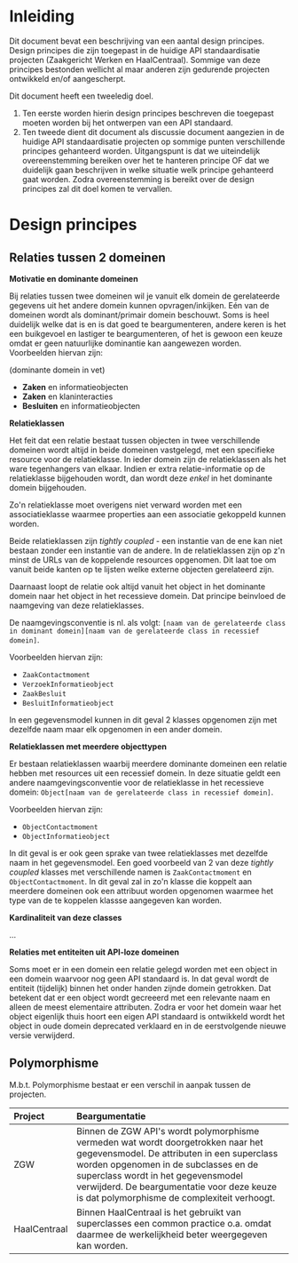 # Inleiding

Dit document bevat een beschrijving van een aantal design principes. Design principes die zijn toegepast in de huidige API standaardisatie projecten (Zaakgericht Werken en HaalCentraal).
Sommige van deze principes bestonden wellicht al maar anderen zijn gedurende projecten ontwikkeld en/of aangescherpt.

Dit document heeft een tweeledig doel.
1. Ten eerste worden hierin design principes beschreven die toegepast moeten worden bij het ontwerpen van een API standaard.
2. Ten tweede dient dit document als discussie document aangezien in de huidige API standaardisatie projecten op sommige punten verschillende principes gehanteerd worden.
   Uitgangspunt is dat we uiteindelijk overeenstemming bereiken over het te hanteren principe OF dat we duidelijk gaan beschrijven in welke situatie welk principe gehanteerd gaat worden.
   Zodra overeenstemming is bereikt over de design principes zal dit doel komen te vervallen.

# Design principes

## Relaties tussen 2 domeinen

**Motivatie en dominante domeinen**

Bij relaties tussen twee domeinen wil je vanuit elk domein de gerelateerde
gegevens uit het andere domein kunnen opvragen/inkijken. Eén van de domeinen
wordt als dominant/primair domein beschouwt. Soms is heel duidelijk welke dat
is en is dat goed te beargumenteren, andere keren is het een buikgevoel en
lastiger te beargumenteren, of het is gewoon een keuze omdat er geen
natuurlijke dominantie kan aangewezen worden. Voorbeelden hiervan zijn:

(dominante domein in vet)

* **Zaken** en informatieobjecten
* **Zaken** en klaninteracties
* **Besluiten** en informatieobjecten

**Relatieklassen**

Het feit dat een relatie bestaat tussen objecten in twee verschillende domeinen
wordt altijd in beide domeinen vastgelegd, met een specifieke resource voor de
relatieklasse. In ieder domein zijn de relatieklassen als het ware tegenhangers
van elkaar. Indien er extra relatie-informatie op de relatieklasse bijgehouden
wordt, dan wordt deze _enkel_ in het dominante domein bijgehouden.

Zo'n relatieklasse moet overigens niet verward worden met een associatieklasse
waarmee properties aan een associatie gekoppeld kunnen worden.

Beide relatieklassen zijn _tightly coupled_ - een instantie van de ene kan niet
bestaan zonder een instantie van de andere. In de relatieklassen zijn op z'n
minst de URLs van de koppelende resources opgenomen. Dit laat toe om vanuit
beide kanten op te lijsten welke externe objecten gerelateerd zijn.

Daarnaast loopt de relatie ook altijd vanuit het object in het dominante domein
naar het object in het recessieve domein. Dat principe beinvloed de naamgeving
van deze relatieklasses.

De naamgevingsconventie is nl. als volgt:
`[naam van de gerelateerde class in dominant domein][naam van de gerelateerde class in recessief domein]`.

Voorbeelden hiervan zijn:

* `ZaakContactmoment`
* `VerzoekInformatieobject`
* `ZaakBesluit`
* `BesluitInformatieobject`

In een gegevensmodel kunnen in dit geval 2 klasses opgenomen zijn met dezelfde
naam maar elk opgenomen in een ander domein.

**Relatieklassen met meerdere objecttypen**

Er bestaan relatieklassen waarbij meerdere dominante domeinen een relatie hebben
met resources uit een recessief domein. In deze situatie geldt een andere
naamgevingsconventie voor de relatieklasse in het recessieve domein:
`Object[naam van de gerelateerde class in recessief domein]`.

Voorbeelden hiervan zijn:

* `ObjectContactmoment`
* `ObjectInformatieobject`

In dit geval is er ook geen sprake van twee relatieklasses met dezelfde naam in
het gegevensmodel. Een goed voorbeeld van 2 van deze _tightly coupled_ klasses
met verschillende namen is `ZaakContactmoment` en `ObjectContactmoment`. In dit
geval zal in zo'n klasse die koppelt aan meerdere domeinen ook een attribuut
worden opgenomen waarmee het type van de te koppelen klassse aangegeven kan
worden.

**Kardinaliteit van deze classes**

...

**Relaties met entiteiten uit API-loze domeinen**

Soms moet er in een domein een relatie gelegd worden met een object in een domein waarvoor nog geen API standaard is.
In dat geval wordt de entiteit (tijdelijk) binnen het onder handen zijnde domein getrokken. Dat betekent dat er een object wordt gecreeerd met een
relevante naam en alleen de meest elementaire attributen. Zodra er voor het domein waar het object eigenlijk thuis hoort een eigen API standaard is
ontwikkeld wordt het object in oude domein deprecated verklaard en in de eerstvolgende nieuwe versie verwijderd.

## Polymorphisme
M.b.t. Polymorphisme bestaat er een verschil in aanpak tussen de projecten.

| Project | Beargumentatie |
|:------- |:-------------- |
| ZGW | Binnen de ZGW API's wordt polymorphisme vermeden wat wordt doorgetrokken naar het gegevensmodel. De attributen in een superclass worden opgenomen in de subclasses en de superclass wordt in het gegevensmodel verwijderd. De beargumentatie voor deze keuze is dat polymorphisme de complexiteit verhoogt. |
| HaalCentraal | Binnen HaalCentraal is het gebruikt van superclasses een common practice o.a. omdat daarmee de werkelijkheid beter weergegeven kan worden. |
